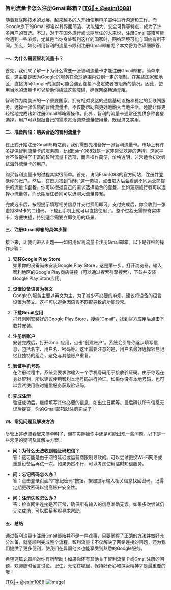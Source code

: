 ### 智利流量卡怎么注册Gmail邮箱？[[TG💪+ @esim1088](https://t.me/s/esim1088)]

随着互联网技术的发展，越来越多的人开始使用电子邮件进行沟通和工作。而Google旗下的Gmail邮箱以其界面简洁、功能强大、安全可靠等特点，成为了许多用户的首选。不过，对于在国外旅行或长期居住的人来说，注册Gmail邮箱可能会遇到一些麻烦，尤其是当你身处智利这样的国家时，网络环境可能与国内有所不同。那么，如何利用智利的流量卡顺利注册Gmail邮箱呢？本文将为你详细解答。

#### 一、为什么需要智利流量卡？

首先，我们来了解一下为什么需要一张智利流量卡才能注册Gmail邮箱。简单来说，这主要是因为Google的服务在全球范围内受到一定的限制。在某些国家和地区，直接访问Google的服务可能会遇到连接不稳定或者被阻断的情况。因此，使用当地的流量卡可以帮助你绕过这些障碍，确保网络畅通无阻。

智利作为南美洲的一个重要国家，拥有相对发达的通信基础设施和稳定的互联网服务。选择一张优质的智利流量卡，不仅能帮助你更好地融入当地生活，还能让你更轻松地完成诸如注册Gmail邮箱等操作。此外，智利的流量卡通常还提供多种套餐选择，用户可以根据自己的需求灵活调整流量使用量，既经济又实用。

#### 二、准备阶段：购买合适的智利流量卡

在正式开始注册Gmail邮箱之前，我们需要先准备好一张智利流量卡。市场上有许多提供智利流量卡的服务商，比如Esim1088就是一家非常受欢迎的选择。这家平台不仅提供了丰富的智利流量卡选项，而且操作简便，价格透明，非常适合初次尝试海外流量卡的用户。

购买智利流量卡的过程其实很简单。首先，访问Esim1088的官方网站，注册并登录你的账户。然后，在首页找到“智利”这一选项，点击进入后会看到不同运营商提供的流量卡套餐。你可以根据自己的需求选择适合的套餐，比如短期旅行者可以选择小流量包，而长期居住者则可以选购大流量套餐。

完成选卡后，按照提示填写相关信息并支付费用即可。支付完成后，你会收到一张虚拟SIM卡的二维码，下载到手机上就可以直接使用了。整个过程无需邮寄实体卡，方便快捷，特别适合需要立即使用的场景。

#### 三、注册Gmail邮箱的具体步骤

接下来，让我们进入正题——如何用智利流量卡注册Gmail邮箱。以下是详细的操作步骤：

1. **安装Google Play Store**  
   如果你的设备尚未安装Google Play Store，这是第一步。打开浏览器，输入智利地区的Google Play商店链接（可以通过搜索引擎搜索），下载并安装Google Play Store应用。

2. **设置设备语言为英文**  
   Google的服务主要以英文为主，为了减少不必要的麻烦，建议将设备的语言设置为英文。这样可以避免因语言不匹配导致的功能异常。

3. **下载Gmail应用**  
   打开刚刚安装好的Google Play Store，搜索“Gmail”，找到官方应用后点击下载并安装。

4. **注册新账户**  
   安装完成后，打开Gmail应用，点击“创建账户”。系统会引导你逐步填写信息，包括名字、用户名、密码等。这里需要注意的是，用户名最好选择容易记忆且独特的组合，避免与其他账户重复。

5. **验证手机号码**  
   在注册过程中，系统会要求你输入一个手机号码用于接收验证码。由于你现在身处智利，所以建议使用智利本地号码进行验证。如果你没有本地号码，也可以尝试使用临时短信服务获取验证码。

6. **完成注册**  
   验证成功后，继续填写其他必要的信息，如出生日期等。最后确认所有信息无误后提交，你的Gmail邮箱就注册完成了！

#### 四、常见问题及解决方法

尽管上述步骤看起来简单明了，但在实际操作中还是可能出现一些问题。以下是一些常见的疑问及其解决方案：

- **问：为什么无法收到验证码短信？**  
  答：这可能是由于网络延迟或运营商限制导致的。可以尝试更换Wi-Fi网络或重启设备后再试一次。如果仍然不行，可以考虑使用临时短信服务。

- **问：忘记密码怎么办？**  
  答：点击登录页面的“忘记密码”按钮，按照提示输入相关信息找回密码。记得定期更改密码以提高账户安全性。

- **问：注册失败怎么办？**  
  答：检查网络连接是否正常，确保所有输入的信息准确无误。如果多次尝试仍无法成功，可以联系客服寻求帮助。

#### 五、总结

通过智利流量卡注册Gmail邮箱并不是一件难事，只要掌握了正确的方法并做好充分准备，就能顺利完成整个流程。智利流量卡不仅解决了网络连接的问题，还为我们提供了更多便利，使我们在异国他乡也能享受到熟悉的Google服务。

希望这篇文章能对你有所帮助！如果你还有其他关于智利流量卡或Gmail注册的问题，欢迎随时留言讨论。记住，无论在哪里，保持好奇心和探索精神才是最重要的哦！

[[TG💪+ @esim1088](https://t.me/s/esim1088) ![Image](https://i.postimg.cc/4NQfJmqS/Snipaste-2025-05-13-00-14-12.png)]